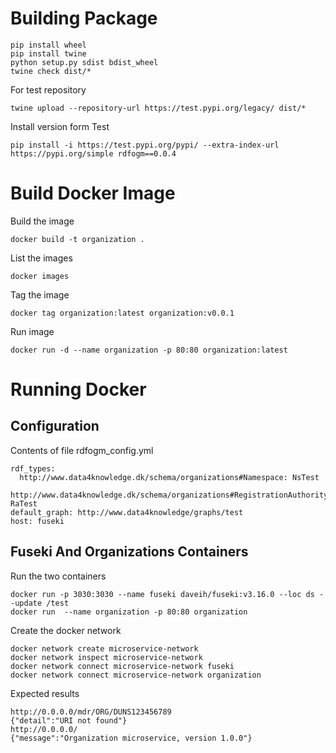 # Building Package

```
pip install wheel         
pip install twine   
python setup.py sdist bdist_wheel  
twine check dist/*  
```

For test repository

```
twine upload --repository-url https://test.pypi.org/legacy/ dist/*              
```

Install version form Test

```
pip install -i https://test.pypi.org/pypi/ --extra-index-url https://pypi.org/simple rdfogm==0.0.4
```

# Build Docker Image

Build the image

```
docker build -t organization .  
```

List the images

```
docker images  
```

Tag the image

```
docker tag organization:latest organization:v0.0.1
```

Run image

```
docker run -d --name organization -p 80:80 organization:latest
```

# Running Docker

## Configuration 

Contents of file rdfogm_config.yml

```
rdf_types: 
  http://www.data4knowledge.dk/schema/organizations#Namespace: NsTest
  http://www.data4knowledge.dk/schema/organizations#RegistrationAuthority: RaTest
default_graph: http://www.data4knowledge/graphs/test
host: fuseki
```

## Fuseki And Organizations Containers

Run the two containers

```
docker run -p 3030:3030 --name fuseki daveih/fuseki:v3.16.0 --loc ds --update /test 
docker run  --name organization -p 80:80 organization
```

Create the docker network

```
docker network create microservice-network 
docker network inspect microservice-network
docker network connect microservice-network fuseki   
docker network connect microservice-network organization
```

Expected results

```
http://0.0.0.0/mdr/ORG/DUNS123456789
{"detail":"URI not found"}
http://0.0.0.0/
{"message":"Organization microservice, version 1.0.0"}
```



